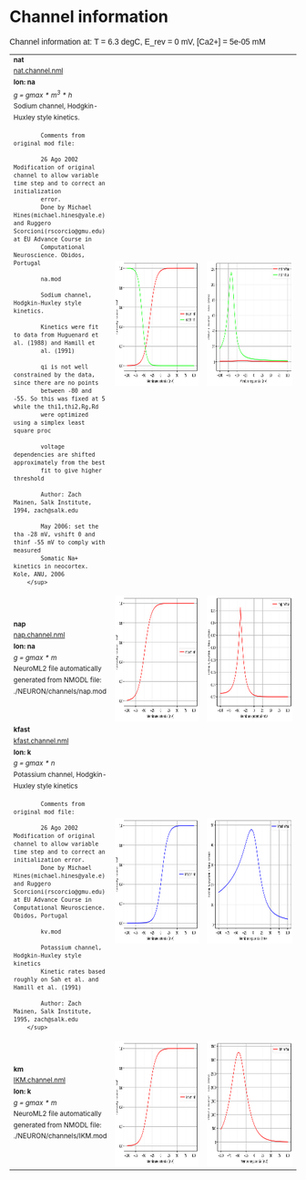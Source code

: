 Channel information
===================
    
<p style="font-family:arial">Channel information at: T = 6.3 degC, E_rev = 0 mV, [Ca2+] = 5e-05 mM</p>

<table>
    <tr>
<td width="120px">
            <sup><b>nat</b><br/>
            <a href="../nat.channel.nml">nat.channel.nml</a><br/>
            <b>Ion: na</b><br/>
            <i>g = gmax * m<sup>3</sup> * h </i><br/>
            Sodium channel, Hodgkin-Huxley style kinetics.


            Comments from original mod file:

            26 Ago 2002 Modification of original channel to allow variable time step and to correct an initialization
            error.
            Done by Michael Hines(michael.hines@yale.e) and Ruggero Scorcioni(rscorcio@gmu.edu) at EU Advance Course in
            Computational Neuroscience. Obidos, Portugal

            na.mod

            Sodium channel, Hodgkin-Huxley style kinetics.

            Kinetics were fit to data from Huguenard et al. (1988) and Hamill et
            al. (1991)

            qi is not well constrained by the data, since there are no points
            between -80 and -55. So this was fixed at 5 while the thi1,thi2,Rg,Rd
            were optimized using a simplex least square proc

            voltage dependencies are shifted approximately from the best
            fit to give higher threshold

            Author: Zach Mainen, Salk Institute, 1994, zach@salk.edu

            May 2006: set the tha -28 mV, vshift 0 and thinf -55 mV to comply with measured
            Somatic Na+ kinetics in neocortex. Kole, ANU, 2006
        </sup>
</td>
<td>
<a href="nat.inf.png"><img alt="nat steady state" src="nat.inf.png" height="220"/></a>
</td>
<td>
<a href="nat.tau.png"><img alt="nat time course" src="nat.tau.png" height="220"/></a>
</td>
</tr>
    <tr>
<td width="120px">
            <sup><b>nap</b><br/>
            <a href="../nap.channel.nml">nap.channel.nml</a><br/>
            <b>Ion: na</b><br/>
            <i>g = gmax * m </i><br/>
            NeuroML2 file automatically generated from NMODL file: ./NEURON/channels/nap.mod</sup>
</td>
<td>
<a href="nap.inf.png"><img alt="nap steady state" src="nap.inf.png" height="220"/></a>
</td>
<td>
<a href="nap.tau.png"><img alt="nap time course" src="nap.tau.png" height="220"/></a>
</td>
</tr>
    <tr>
<td width="120px">
            <sup><b>kfast</b><br/>
            <a href="../kfast.channel.nml">kfast.channel.nml</a><br/>
            <b>Ion: k</b><br/>
            <i>g = gmax * n </i><br/>
            Potassium channel, Hodgkin-Huxley style kinetics

            Comments from original mod file:

            26 Ago 2002 Modification of original channel to allow variable time step and to correct an initialization error.
            Done by Michael Hines(michael.hines@yale.e) and Ruggero Scorcioni(rscorcio@gmu.edu) at EU Advance Course in Computational Neuroscience. Obidos, Portugal

            kv.mod

            Potassium channel, Hodgkin-Huxley style kinetics
            Kinetic rates based roughly on Sah et al. and Hamill et al. (1991)

            Author: Zach Mainen, Salk Institute, 1995, zach@salk.edu
        </sup>
</td>
<td>
<a href="kfast.inf.png"><img alt="kfast steady state" src="kfast.inf.png" height="220"/></a>
</td>
<td>
<a href="kfast.tau.png"><img alt="kfast time course" src="kfast.tau.png" height="220"/></a>
</td>
</tr>
    <tr>
<td width="120px">
            <sup><b>km</b><br/>
            <a href="../IKM.channel.nml">IKM.channel.nml</a><br/>
            <b>Ion: k</b><br/>
            <i>g = gmax * m </i><br/>
            NeuroML2 file automatically generated from NMODL file: ./NEURON/channels/IKM.mod</sup>
</td>
<td>
<a href="km.inf.png"><img alt="km steady state" src="km.inf.png" height="220"/></a>
</td>
<td>
<a href="km.tau.png"><img alt="km time course" src="km.tau.png" height="220"/></a>
</td>
</tr>
</table>

